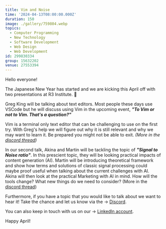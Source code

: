```yaml
---
title: Vim and Noise
time: '2024-04-13T08:00:00.000Z'
duration: 150
image: ./gallery/759804.webp
topics:
  - Computer Programming
  - New Technology
  - Software Development
  - Web Design
  - Web Development
id: 299830334
group: 15632202
venue: 27553394
---
```


Hello everyone!

The Japanese New Year has started and we are kicking this April off with two presentations at R3 Institute. 🚀

Greg King will be talking about text editors. Most people these days use VSCode but he will discuss using Vim in the upcoming event, ***"To Vim or not to Vim. That's a question?"***

Vim is a terminal only text editor that can be challenging to use on the first try. With Greg's help we will figure out why it is still relevant and why we may want to learn it. Be prepared you might not be able to exit. *(More in the [discord thread](https://discord.com/channels/1034792577293094972/1110872279845457920))*

In our second talk, Akina and Martin will be tackling the topic of ***"Signal to Noise ratio"***. In this prescient topic, they will be looking practical impacts of content generation (AI). Martin will be introducing theoretical framework and show how terms and solutions of classic signal processing could maybe proof useful when talking about the current challenges with AI. Akina will then look at the practical Marketing with AI in mind. How will the tools change? What new things do we need to consider? (More in the [discord thread](https://discord.com/channels/1034792577293094972/1210071322193821796))

Furthermore, if you have a topic that you would like to talk about we want to hear it! Take the chance and let us know via the → [Discord](https://owddm.com/discord).

You can also keep in touch with us on our → [LinkedIn account](https://www.linkedin.com/company/owddm-kwddm/).

Happy April!
